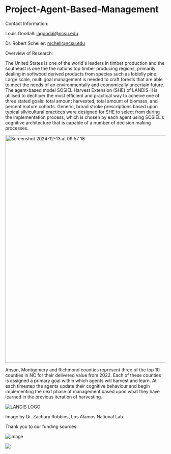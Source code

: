 # Project-Agent-Based-Management

Contact Information:

Louis Goodall: lagoodal@ncsu.edu

Dr. Robert Scheller: rschell@ncsu.edu

Overview of Research:

The United States is one of the world's leaders in timber production and the southeast is one the the nations top timber producing regions, primarily dealing in softwood derived products from species such as loblolly pine. Large scale, multi goal management is needed to craft forests that are able to meet the needs of an environmentally and economically uncertain future. The agent-based model SOSIEL Harvest Extension (SHE) of LANDIS-II is utilised to dechiper the most efficient and practical way to acheive one of three stated goals: total amount harvested, total amount of biomass, and percent mature cohorts. Generic, broad stroke prescriptions based upon typical silvicultural practices were designed for SHE to select from during the implementation process, which is chosen by each agent using SOSIEL's cognitive architecture that is capable of a number of decision making processes.

<img width="713" alt="Screenshot 2024-12-13 at 09 57 18" src="https://github.com/user-attachments/assets/437155b5-618c-48dd-916a-0976636ffa64" />


Anson, Montgomery and Richmond counties represent three of the top 10 counties in NC for their delivered value from 2022. Each of these counties is assigned a primary goal within which agents will harvest and learn. At each timestep the agents update their cognitive behaviour and begin implementing the next phase of management based upon what they have learned in the previous iteration of harvesting. 

![LANDIS LOGO](https://github.com/user-attachments/assets/c3a7dbfa-ac77-453f-be71-cfd472d3c52c)

Image by Dr. Zachary Robbins, Los Alamos National Lab

Thank you to our funding sources:

![image](https://github.com/user-attachments/assets/2a75e8c3-8d16-4838-b655-5cb447902943)


![](https://cnr.ncsu.edu/geospatial/wp-content/uploads/sites/22/2017/06/cgaBlack.png)
